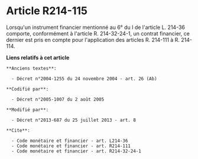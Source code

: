 # Article R214-115

Lorsqu'un instrument financier mentionné au 6° du I de l'article L. 214-36 comporte, conformément à l'article R. 214-32-24-1,
un contrat financier, ce dernier est pris en compte pour l'application des articles R. 214-111 à R. 214-114.

**Liens relatifs à cet article**

	**Anciens textes**:

	  - Décret n°2004-1255 du 24 novembre 2004 - art. 26 (Ab)

	**Codifié par**:

	  - Décret n°2005-1007 du 2 août 2005

	**Modifié par**:

	  - Décret n°2013-687 du 25 juillet 2013 - art. 8

	**Cite**:

	  - Code monétaire et financier - art. L214-36
	  - Code monétaire et financier - art. R214-111
	  - Code monétaire et financier - art. R214-32-24-1
